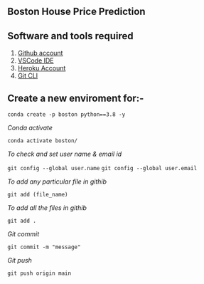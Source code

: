 ## Boston House Price Prediction

## Software and tools required

1. [Github account](https://github.com)
2. [VSCode IDE](https://code.visualstudio.com/)
3. [Heroku Account](https://id.heroku.com/login)
4. [Git CLI](https://git-scm.com/downloads)


## Create a new enviroment for:-

```conda create -p boston python==3.8 -y```

*Conda activate*

```conda activate boston/```



*To check and set user name & email id*

```git config --global user.name```
```git config --global user.email```




*To add any particular file in githib*

```git add (file_name)```


*To add all the files in githib*

```git add .```


*Git commit*

```git commit -m "message"```

*Git push*

```git push origin main```


